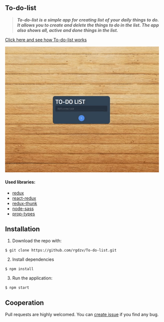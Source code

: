 ## To-do-list

>***<p align="justify">To-do-list is a simple app for creating list of your daily things to do. It allows you to create and delete the things to do in the list. The app also shows all, active and done things in the list.</p>***

[Click here and see how To-do-list works](https://rgdzv.github.io/To-do-list/)

![Alt-текст](https://github.com/rgdzv/To-do-list/raw/master/src/img/example.gif)

#### Used libraries:
- [redux](https://redux.js.org)
- [react-redux](https://react-redux.js.org)
- [redux-thunk](https://github.com/reduxjs/redux-thunk)
- [node-sass](https://github.com/sass/node-sass)
- [prop-types](https://www.npmjs.com/package/prop-types)

## Installation

1. Download the repo with:
```
$ git clone https://github.com/rgdzv/To-do-list.git
```
2. Install dependencies
```
$ npm install
```
3. Run the application:
```
$ npm start
```
## Cooperation

Pull requests are highly welcomed. You can [create issue](https://github.com/rgdzv/To-do-list/issues) if you find any bug.
